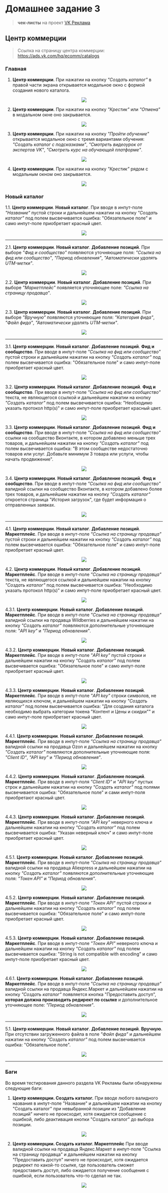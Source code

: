 # Домашнее задание 3

> **чек-листы** на проект [VK Реклама](https://ads.vk.com)

## Центр коммерции

> Ссылка на страницу центра коммерции: https://ads.vk.com/hq/ecomm/catalogs

### Главная 

1. **Центр коммерции**. При нажатии на кнопку *"Создать каталог"* в правой части экрана открывается модальное окно с формой создания нового каталога.

<p align="center">
  <img src="./img/img1.png">
</p>

2. **Центр коммерции**. При нажатии на кнопку *"Крестик"* или *"Отмена"* в модальном окне оно закрывается.

<p align="center">
  <img src="./img/img25.png">
</p>

3. **Центр коммерции**. При нажатии на кнопку *"Пройти обучение"* открывается модальное окно с тремя вариантами обучения: *"Создать каталог с подсказками"*, *"Смотреть видеоурок от экспертов VK"*, *"Смотреть курс на обучающей платформе"*.

<p align="center">
  <img src="./img/img7.png">
</p>

4. **Центр коммерции**. При нажатии на кнопку *"Крестик"* рядом с модальным окном оно закрывается.

<p align="center">
  <img src="./img/img26.png">
</p>

### Новый каталог

1.1. **Центр коммерции**. **Новый каталог**. При вводе в инпут-поле *"Название"* пустой строки и дальнейшем нажатии на кнопку *"Создать каталог"* под полем высвечивается ошибка: "Обязательное поле" и само инпут-поле приобретает красный цвет.

<p align="center">
  <img src="./img/img2.png">
</p>

---

2.1. **Центр коммерции**. **Новый каталог**. **Добавление позиций**. При выборе *"Фид и сообщество"* появляются уточняющие поля: *"Ссылка на фид или сообщество"*, *"Период обновления"*, *"Автоматически удалять UTM-метки"*.

<p align="center">
  <img src="./img/img3.png">
</p>

2.2. **Центр коммерции**. **Новый каталог**. **Добавление позиций**. При выборе *"Маркетплейс"* появляется уточняющее поле: *"Ссылка на страницу продавца"*.

<p align="center">
  <img src="./img/img9.png">
</p>

2.3. **Центр коммерции**. **Новый каталог**. **Добавление позиций**. При выборе *"Вручную"* появляются уточняющие поля: *"Категория фида"*, *"Файл фида"*,  *"Автоматически удалять UTM-метки"*.

<p align="center">
  <img src="./img/img10.png">
</p>

---

3.1. **Центр коммерции**. **Новый каталог**. **Добавление позиций**. **Фид и сообщество**. При вводе в инпут-поле *"Ссылка на фид или сообщество"* пустой строки и дальнейшем нажатии на кнопку *"Создать каталог"* под полем высвечивается ошибка: "Обязательное поле" и само инпут-поле приобретает красный цвет.

<p align="center">
  <img src="./img/img4.png">
</p>

3.2. **Центр коммерции**. **Новый каталог**. **Добавление позиций**. **Фид и сообщество**. При вводе в инпут-поле *"Ссылка на фид или сообщество"* текста, не являющегося ссылкой и дальнейшем нажатии на кнопку *"Создать каталог"* под полем высвечивается ошибка: "Необходимо указать протокол http(s)" и само инпут-поле приобретает красный цвет.

<p align="center">
  <img src="./img/img5.png">
</p>

3.3. **Центр коммерции**. **Новый каталог**. **Добавление позиций**. **Фид и сообщество**. При вводе в инпут-поле *"Ссылка на фид или сообщество"* ссылки на сообщество Вконтакте, в котором добавлено меньше трех товаров, и дальнейшем нажатии на кнопку *"Создать каталог"* под полем высвечивается ошибка: "В этом сообществе недостаточно товаров или услуг. Добавьте минимум 3 товара или услуги, чтобы начать продвижение".

<p align="center">
  <img src="./img/img6.png">
</p>

3.4. **Центр коммерции**. **Новый каталог**. **Добавление позиций**. **Фид и сообщество**. При вводе в инпут-поле *"Ссылка на фид или сообщество"* валидной ссылки на сообщество Вконтакте, в котором добавлено более трех товаров, и дальнейшем нажатии на кнопку *"Создать каталог"* откроется страница "История загрузок", где будет информация о отправленных заявках.

<p align="center">
  <img src="./img/img8.png">
</p>

--- 

4.1. **Центр коммерции**. **Новый каталог**. **Добавление позиций**. **Маркетплейс**. При вводе в инпут-поле *"Ссылка на страницу продавца"* пустой строки и дальнейшем нажатии на кнопку *"Создать каталог"* под полем высвечивается ошибка: "Обязательное поле" и само инпут-поле приобретает красный цвет.

<p align="center">
  <img src="./img/img11.png">
</p>

4.2. **Центр коммерции**. **Новый каталог**. **Добавление позиций**. **Маркетплейс**.
При вводе в инпут-поле *"Ссылка на страницу продавца"* текста, не являющегося ссылкой и дальнейшем нажатии на кнопку *"Создать каталог"* под полем высвечивается ошибка: "Необходимо указать протокол http(s)" и само инпут-поле приобретает красный цвет.

<p align="center">
  <img src="./img/img12.png">
</p>

4.3.1. **Центр коммерции**. **Новый каталог**. **Добавление позиций**. **Маркетплейс**.
При вводе в инпут-поле *"Ссылка на страницу продавца"* валидной ссылки на продавца Wildberries и дальнейшем нажатии на кнопку *"Создать каталог"* появляются дополнительные уточняющие поля: *"API key"* и *"Период обновления"*.

<p align="center">
  <img src="./img/img13.png">
</p>

4.3.2. **Центр коммерции**. **Новый каталог**. **Добавление позиций**. **Маркетплейс**.
При вводе в инпут-поле *"API key"* пустой строки и дальнейшем нажатии на кнопку *"Создать каталог"* под полем высвечивается ошибка: "Обязательное поле" и само инпут-поле приобретает красный цвет.

<p align="center">
  <img src="./img/img14.png">
</p>

4.3.3. **Центр коммерции**. **Новый каталог**. **Добавление позиций**. **Маркетплейс**.
При вводе в инпут-поле *"API key"* строки символов, не являющихся ключом, и дальнейшем нажатии на кнопку *"Создать каталог"* под полем высвечивается ошибка: "Для создания каталога необходимо выбрать категории токена "Контент и Цены и скидки"" и само инпут-поле приобретает красный цвет.

<p align="center">
  <img src="./img/img15.png">
</p>

4.4.1. **Центр коммерции**. **Новый каталог**. **Добавление позиций**. **Маркетплейс**.
При вводе в инпут-поле *"Ссылка на страницу продавца"* валидной ссылки на продавца Ozon и дальнейшем нажатии на кнопку *"Создать каталог"* появляются дополнительные уточняющие поля: *"Client ID"*, *"API key"* и *"Период обновления"*.

<p align="center">
  <img src="./img/img17.png">
</p>

4.4.2. **Центр коммерции**. **Новый каталог**. **Добавление позиций**. **Маркетплейс**.
При вводе в инпут-поля *"Client ID"* и *"API key"* пустых строк и дальнейшем нажатии на кнопку *"Создать каталог"* под полями высвечивается ошибка: "Обязательное поле" и сами инпут-поля приобретают красный цвет.

<p align="center">
  <img src="./img/img18.png">
</p>

4.4.3. **Центр коммерции**. **Новый каталог**. **Добавление позиций**. **Маркетплейс**.
При вводе в инпут-поля *"API key"* неверного ключа и дальнейшем нажатии на кнопку *"Создать каталог"* под полем высвечивается ошибка: "Указан неверный ключ" и само инпут-поле приобретает красный цвет.

<p align="center">
  <img src="./img/img19.png">
</p>

4.5.1. **Центр коммерции**. **Новый каталог**. **Добавление позиций**. **Маркетплейс**.
При вводе в инпут-поле *"Ссылка на страницу продавца"* валидной ссылки на продавца Aliexpress и дальнейшем нажатии на кнопку *"Создать каталог"* появляются дополнительные уточняющие поля: *"Токен API"* и *"Период обновления"*.

<p align="center">
  <img src="./img/img20.png">
</p>

4.5.2. **Центр коммерции**. **Новый каталог**. **Добавление позиций**. **Маркетплейс**.
При вводе в инпут-поле *"Токен API"* пустой строки и дальнейшем нажатии на кнопку *"Создать каталог"* под полем высвечивается ошибка: "Обязательное поле" и само инпут-поле приобретает красный цвет.

<p align="center">
  <img src="./img/img21.png">
</p>

4.5.3. **Центр коммерции**. **Новый каталог**. **Добавление позиций**. **Маркетплейс**.
При вводе в инпут-поле *"Токен API"* неверного ключа и дальнейшем нажатии на кнопку *"Создать каталог"* под полем высвечивается ошибка: "String is not compatible with encoding" и само инпут-поле приобретает красный цвет.

<p align="center">
  <img src="./img/img22.png">
</p>

4.6.1. **Центр коммерции**. **Новый каталог**. **Добавление позиций**. **Маркетплейс**.
При вводе в инпут-поле *"Ссылка на страницу продавца"* валидной ссылки на продавца Яндекс.Маркет и дальнейшем нажатии на кнопку *"Создать каталог"* появляется кнопка "Предоставить доступ", **которая должна производить редирект по ссылке** и дополнительное уточняющее поле: *"Период обновления"*.

<p align="center">
  <img src="./img/img20.png">
</p>

--- 

5.1. **Центр коммерции**. **Новый каталог**. **Добавление позиций**. **Вручную**. При отсутствии загруженного файла в поле *"Файл фида"* и дальнейшем нажатии на кнопку *"Создать каталог"* под полем высвечивается ошибка: "Обязательное поле".

<p align="center">
  <img src="./img/img16.png">
</p>


--- 
### Баги

Во время тестирования данного раздела VK Рекламы были обнаружены следующие баги: 

1.  **Центр коммерции. Создать каталог.** При вводе любого валидного названия в инпут-поле "Название" и дальнейшем нажатии на кнопку "Создать каталог" при невыбранной позиции из "Добавление позиций" ничего не происходит, хотя ожидается сообщение с ошибкой, либо деактивация кнопки "Создать каталог" до выбора позиции.

<p align="center">
  <img src="./img/img23.png">
</p>

2. **Центр коммерции. Создать каталог. Маркетплейс** При вводе валидной ссылки на продавца Яндекс.Маркет в инпут-поле "Ссылка на страницу продавца" и дальнейшем нажатии на кнопку "Предоставить доступ" ничего не происходит, хотя ожидается редирект по какой-то ссылке, где пользователь сможет предоставить доступ, либо ожидается получение сообщения с ошибкой, если пользователь что-то сделал не так.

<p align="center">
  <img src="./img/img24.png">
</p>
